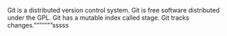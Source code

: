 Git is a distributed version control system.
Git is free software distributed under the GPL.
Git has a mutable index called stage.
Git tracks changes.ˮˮˮˮˮˮˮsssss